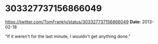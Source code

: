 # 303327737156866049
https://twitter.com/TomFrankly/status/303327737156866049
**Date:** 2013-02-18

"If it weren't for the last minute, I wouldn't get anything done."
